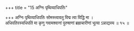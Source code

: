 +++
title = "15 अग्निः पृथिव्याधिपतिः"

+++
अग्निः पृथिव्याधिपतिः सोमस्त्वावतु विद्म त्वा विद्धि मा ।  
अधिपतिरस्यधिपतिं मा कृणु गवामश्वानां पुरुषाणां ब्रह्मचारीणां भूत्या ऽन्नाद्यस्य ॥ १५ ॥